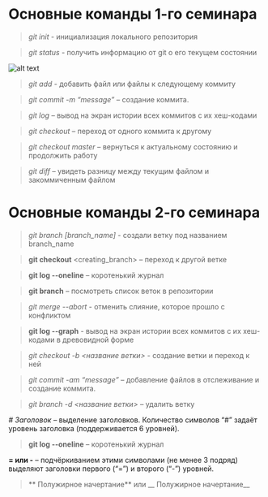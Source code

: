 # Основные команды 1-го семинара #

> *git init* - инициализация локального репозитория

> *git status* - получить информацию от git о его текущем состоянии

![alt text](https://avatars.mds.yandex.net/i?id=bcda46264a107dee9045dafc45ef118015982df2-8232950-images-thumbs&n=13)

> *git add* - добавить файл или файлы к следующему коммиту

> *git commit -m “message”* – создание коммита.

> *git log* – вывод на экран истории всех коммитов с их хеш-кодами

> *git checkout* – переход от одного коммита к другому

> *git checkout master* – вернуться к актуальному состоянию и продолжить работу

> *git diff* – увидеть разницу между текущим файлом и закоммиченным файлом
# Основные команды 2-го семинара

> *git branch [branch_name]* - создали ветку под названием branch_name

> **git checkout** <creating_branch> – переход к другой ветке

> **git log --oneline** – коротенький журнал

> **git branch** – посмотреть список веток в репозитории

> *git merge --abort* - отменить слияние, которое прошло с конфликтом

> **git log --graph** - вывод на экран истории всех коммитов с их хеш-кодами в древовидной форме

> *git checkout  -b <название ветки>* - создание ветки и переход к ней



> *git commit -am “message”* – добавление файлов в отслеживание и       создание коммита.

> *git branch -d <название ветки>* – удалить ветку

*# Заголовок* – выделение заголовков. Количество символов “#” задаёт уровень заголовка  (поддерживается 6 уровней).
> **git log --oneline** – коротенький журнал

**= или -** – подчёркиванием этими символами (не менее 3 подряд) выделяют заголовки  первого (“=”) и второго (“-”) уровней.

> ** Полужирное начертание** или __ Полужирное начертание__
